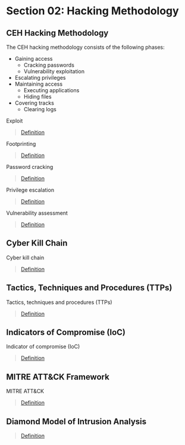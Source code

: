 # Section 02: Hacking Methodology

## CEH Hacking Methodology
The CEH hacking methodology consists of the following phases:
- Gaining access
  - Cracking passwords
  - Vulnerability exploitation
- Escalating privileges
- Maintaining access
  - Executing applications
  - Hiding files
- Covering tracks
  - Clearing logs

Exploit

> [Definition](../definitions/definitions_E.md#exploit)

Footprinting

> [Definition](../definitions/definitions_F.md#footprinting)

Password cracking

> [Definition](../definitions/definitions_P.md#password-cracking)

Privilege escalation

> [Definition](../definitions/definitions_P.md#privilege-escalation)

Vulnerability assessment

> [Definition](../definitions/definitions_V.md#vulnerability-assessment)

## Cyber Kill Chain
Cyber kill chain

> [Definition](../definitions/definitions_C.md#cyber-kill-chain)

## Tactics, Techniques and Procedures (TTPs)
Tactics, techniques and procedures (TTPs)

> [Definition](../definitions/definitions_T.md#tactics-techniques-and-procedures)

## Indicators of Compromise (IoC)
Indicator of compromise (IoC)

> [Definition](../definitions/definitions_I.md#indicator-of-compromise)

## MITRE ATT&CK Framework
MITRE ATT&CK

> [Definition](../definitions/definitions_M.md#mitre-attck-framework)
 
## Diamond Model of Intrusion Analysis

> [Definition](../definitions/definitions_D.md#diamond-model-of-intrusion-analysis)
